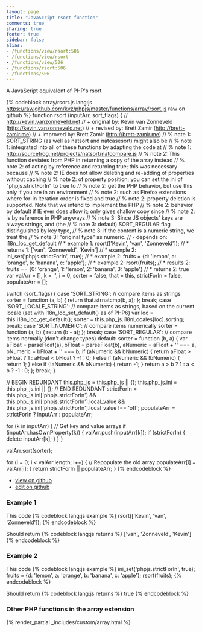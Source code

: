 ```yaml
---
layout: page
title: "JavaScript rsort function"
comments: true
sharing: true
footer: true
sidebar: false
alias:
- /functions/view/rsort:506
- /functions/view/rsort
- /functions/view/506
- /functions/rsort:506
- /functions/506
---
```

<!-- Generated by Rakefile:build -->
A JavaScript equivalent of PHP's rsort

{% codeblock array/rsort.js lang:js https://raw.github.com/kvz/phpjs/master/functions/array/rsort.js raw on github %}
function rsort (inputArr, sort_flags) {
  // http://kevin.vanzonneveld.net
  // +   original by: Kevin van Zonneveld (http://kevin.vanzonneveld.net)
  // +    revised by: Brett Zamir (http://brett-zamir.me)
  // +   improved by: Brett Zamir (http://brett-zamir.me)
  // %        note 1: SORT_STRING (as well as natsort and natcasesort) might also be
  // %        note 1: integrated into all of these functions by adapting the code at
  // %        note 1: http://sourcefrog.net/projects/natsort/natcompare.js
  // %        note 2: This function deviates from PHP in returning a copy of the array instead
  // %        note 2: of acting by reference and returning true; this was necessary because
  // %        note 2: IE does not allow deleting and re-adding of properties without caching
  // %        note 2: of property position; you can set the ini of "phpjs.strictForIn" to true to
  // %        note 2: get the PHP behavior, but use this only if you are in an environment
  // %        note 2: such as Firefox extensions where for-in iteration order is fixed and true
  // %        note 2: property deletion is supported. Note that we intend to implement the PHP
  // %        note 2: behavior by default if IE ever does allow it; only gives shallow copy since
  // %        note 2: is by reference in PHP anyways
  // %        note 3: Since JS objects' keys are always strings, and (the
  // %        note 3: default) SORT_REGULAR flag distinguishes by key type,
  // %        note 3: if the content is a numeric string, we treat the
  // %        note 3: "original type" as numeric.
  // -    depends on: i18n_loc_get_default
  // *     example 1: rsort(['Kevin', 'van', 'Zonneveld']);
  // *     returns 1: ['van', 'Zonneveld', 'Kevin']
  // *     example 2: ini_set('phpjs.strictForIn', true);
  // *     example 2: fruits = {d: 'lemon', a: 'orange', b: 'banana', c: 'apple'};
  // *     example 2: rsort(fruits);
  // *     results 2: fruits == {0: 'orange', 1: 'lemon', 2: 'banana', 3: 'apple'}
  // *     returns 2: true
  var valArr = [],
    k = '',
    i = 0,
    sorter = false,
    that = this,
    strictForIn = false,
    populateArr = [];

  switch (sort_flags) {
  case 'SORT_STRING':
    // compare items as strings
    sorter = function (a, b) {
      return that.strnatcmp(b, a);
    };
    break;
  case 'SORT_LOCALE_STRING':
    // compare items as strings, based on the current locale (set with  i18n_loc_set_default() as of PHP6)
    var loc = this.i18n_loc_get_default();
    sorter = this.php_js.i18nLocales[loc].sorting;
    break;
  case 'SORT_NUMERIC':
    // compare items numerically
    sorter = function (a, b) {
      return (b - a);
    };
    break;
  case 'SORT_REGULAR':
    // compare items normally (don't change types)
  default:
    sorter = function (b, a) {
      var aFloat = parseFloat(a),
        bFloat = parseFloat(b),
        aNumeric = aFloat + '' === a,
        bNumeric = bFloat + '' === b;
      if (aNumeric && bNumeric) {
        return aFloat > bFloat ? 1 : aFloat < bFloat ? -1 : 0;
      } else if (aNumeric && !bNumeric) {
        return 1;
      } else if (!aNumeric && bNumeric) {
        return -1;
      }
      return a > b ? 1 : a < b ? -1 : 0;
    };
    break;
  }

  // BEGIN REDUNDANT
  this.php_js = this.php_js || {};
  this.php_js.ini = this.php_js.ini || {};
  // END REDUNDANT
  strictForIn = this.php_js.ini['phpjs.strictForIn'] && this.php_js.ini['phpjs.strictForIn'].local_value && this.php_js.ini['phpjs.strictForIn'].local_value !== 'off';
  populateArr = strictForIn ? inputArr : populateArr;

  for (k in inputArr) { // Get key and value arrays
    if (inputArr.hasOwnProperty(k)) {
      valArr.push(inputArr[k]);
      if (strictForIn) {
        delete inputArr[k];
      }
    }
  }

  valArr.sort(sorter);

  for (i = 0; i < valArr.length; i++) { // Repopulate the old array
    populateArr[i] = valArr[i];
  }
  return strictForIn || populateArr;
}
{% endcodeblock %}

 - [view on github](https://github.com/kvz/phpjs/blob/master/functions/array/rsort.js)
 - [edit on github](https://github.com/kvz/phpjs/edit/master/functions/array/rsort.js)

### Example 1
This code
{% codeblock lang:js example %}
rsort(['Kevin', 'van', 'Zonneveld']);
{% endcodeblock %}

Should return
{% codeblock lang:js returns %}
['van', 'Zonneveld', 'Kevin']
{% endcodeblock %}

### Example 2
This code
{% codeblock lang:js example %}
ini_set('phpjs.strictForIn', true);
fruits = {d: 'lemon', a: 'orange', b: 'banana', c: 'apple'};
rsort(fruits);
{% endcodeblock %}

Should return
{% codeblock lang:js returns %}
true
{% endcodeblock %}


### Other PHP functions in the array extension
{% render_partial _includes/custom/array.html %}
